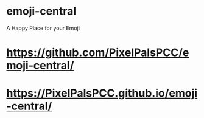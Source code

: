 # emoji-central
A Happy Place for your Emoji


# https://github.com/PixelPalsPCC/emoji-central/


# https://PixelPalsPCC.github.io/emoji-central/
